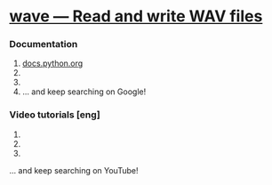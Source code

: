 # [wave — Read and write WAV files](https://docs.python.org/3/library/wave.html)
### Documentation
1. [docs.python.org](https://docs.python.org/3/library/wave.html)
2. []()
3. []()
4. []()
... and keep searching on Google!
### Video tutorials [eng]
1. []()
2. []()
3. []()

... and keep searching on YouTube!